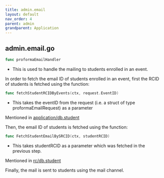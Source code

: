 ```yaml
---
title: admin.email
layout: default
nav_order: 4
parent: admin
grandparent: Application
---
```

## admin.email.go
```go
func proformaEmailHandler
```
* This is used to handle the mailing to students enrolled in an event.

In order to fetch the email ID of students enrolled in an event, first the RCID of students is fetched using the function:

```go
func fetchStudentRCIDByEvents(ctx, request.EventID)
```
* This takes the eventID from the request (i.e. a struct of type proformaEmailRequest) as a parameter

Mentioned in [application/db.student]()

Then, the email ID of students is fetched using the function: 
```go
func FetchStudentEmailBySRCID(ctx, studentRCID)
```
* This takes studentRCID as a parameter which was fetched in the previous step.

Mentioned in [rc/db.student]()

Finally, the mail is sent to  students using the mail channel.